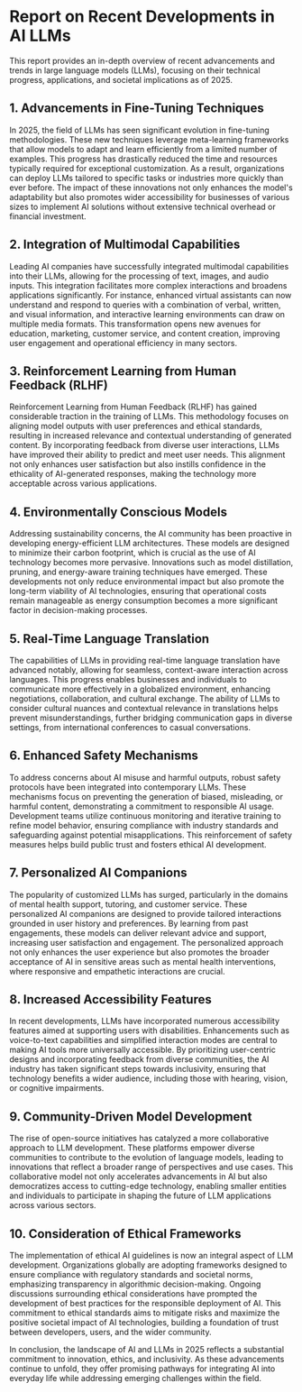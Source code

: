# Report on Recent Developments in AI LLMs

This report provides an in-depth overview of recent advancements and trends in large language models (LLMs), focusing on their technical progress, applications, and societal implications as of 2025.

## 1. Advancements in Fine-Tuning Techniques

In 2025, the field of LLMs has seen significant evolution in fine-tuning methodologies. These new techniques leverage meta-learning frameworks that allow models to adapt and learn efficiently from a limited number of examples. This progress has drastically reduced the time and resources typically required for exceptional customization. As a result, organizations can deploy LLMs tailored to specific tasks or industries more quickly than ever before. The impact of these innovations not only enhances the model's adaptability but also promotes wider accessibility for businesses of various sizes to implement AI solutions without extensive technical overhead or financial investment.

## 2. Integration of Multimodal Capabilities

Leading AI companies have successfully integrated multimodal capabilities into their LLMs, allowing for the processing of text, images, and audio inputs. This integration facilitates more complex interactions and broadens applications significantly. For instance, enhanced virtual assistants can now understand and respond to queries with a combination of verbal, written, and visual information, and interactive learning environments can draw on multiple media formats. This transformation opens new avenues for education, marketing, customer service, and content creation, improving user engagement and operational efficiency in many sectors.

## 3. Reinforcement Learning from Human Feedback (RLHF)

Reinforcement Learning from Human Feedback (RLHF) has gained considerable traction in the training of LLMs. This methodology focuses on aligning model outputs with user preferences and ethical standards, resulting in increased relevance and contextual understanding of generated content. By incorporating feedback from diverse user interactions, LLMs have improved their ability to predict and meet user needs. This alignment not only enhances user satisfaction but also instills confidence in the ethicality of AI-generated responses, making the technology more acceptable across various applications.

## 4. Environmentally Conscious Models

Addressing sustainability concerns, the AI community has been proactive in developing energy-efficient LLM architectures. These models are designed to minimize their carbon footprint, which is crucial as the use of AI technology becomes more pervasive. Innovations such as model distillation, pruning, and energy-aware training techniques have emerged. These developments not only reduce environmental impact but also promote the long-term viability of AI technologies, ensuring that operational costs remain manageable as energy consumption becomes a more significant factor in decision-making processes.

## 5. Real-Time Language Translation

The capabilities of LLMs in providing real-time language translation have advanced notably, allowing for seamless, context-aware interaction across languages. This progress enables businesses and individuals to communicate more effectively in a globalized environment, enhancing negotiations, collaboration, and cultural exchange. The ability of LLMs to consider cultural nuances and contextual relevance in translations helps prevent misunderstandings, further bridging communication gaps in diverse settings, from international conferences to casual conversations.

## 6. Enhanced Safety Mechanisms

To address concerns about AI misuse and harmful outputs, robust safety protocols have been integrated into contemporary LLMs. These mechanisms focus on preventing the generation of biased, misleading, or harmful content, demonstrating a commitment to responsible AI usage. Development teams utilize continuous monitoring and iterative training to refine model behavior, ensuring compliance with industry standards and safeguarding against potential misapplications. This reinforcement of safety measures helps build public trust and fosters ethical AI development.

## 7. Personalized AI Companions

The popularity of customized LLMs has surged, particularly in the domains of mental health support, tutoring, and customer service. These personalized AI companions are designed to provide tailored interactions grounded in user history and preferences. By learning from past engagements, these models can deliver relevant advice and support, increasing user satisfaction and engagement. The personalized approach not only enhances the user experience but also promotes the broader acceptance of AI in sensitive areas such as mental health interventions, where responsive and empathetic interactions are crucial.

## 8. Increased Accessibility Features

In recent developments, LLMs have incorporated numerous accessibility features aimed at supporting users with disabilities. Enhancements such as voice-to-text capabilities and simplified interaction modes are central to making AI tools more universally accessible. By prioritizing user-centric designs and incorporating feedback from diverse communities, the AI industry has taken significant steps towards inclusivity, ensuring that technology benefits a wider audience, including those with hearing, vision, or cognitive impairments.

## 9. Community-Driven Model Development

The rise of open-source initiatives has catalyzed a more collaborative approach to LLM development. These platforms empower diverse communities to contribute to the evolution of language models, leading to innovations that reflect a broader range of perspectives and use cases. This collaborative model not only accelerates advancements in AI but also democratizes access to cutting-edge technology, enabling smaller entities and individuals to participate in shaping the future of LLM applications across various sectors.

## 10. Consideration of Ethical Frameworks

The implementation of ethical AI guidelines is now an integral aspect of LLM development. Organizations globally are adopting frameworks designed to ensure compliance with regulatory standards and societal norms, emphasizing transparency in algorithmic decision-making. Ongoing discussions surrounding ethical considerations have prompted the development of best practices for the responsible deployment of AI. This commitment to ethical standards aims to mitigate risks and maximize the positive societal impact of AI technologies, building a foundation of trust between developers, users, and the wider community.

In conclusion, the landscape of AI and LLMs in 2025 reflects a substantial commitment to innovation, ethics, and inclusivity. As these advancements continue to unfold, they offer promising pathways for integrating AI into everyday life while addressing emerging challenges within the field.